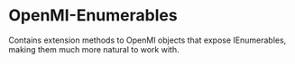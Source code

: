 OpenMI-Enumerables
==================

Contains extension methods to OpenMI objects that expose IEnumerables, making them much more natural to work with.
